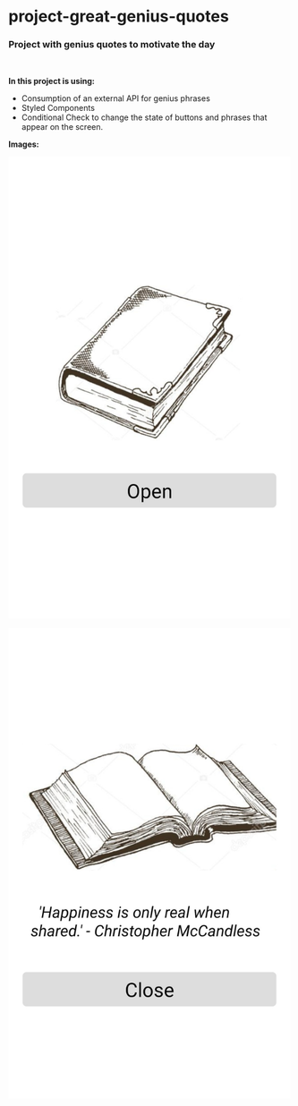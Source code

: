 # project-great-genius-quotes

### Project with genius quotes to motivate the day
<br/>

**In this project is using:** <br/>
- Consumption of an external API for genius phrases
- Styled Components
- Conditional Check to change the state of buttons and phrases that appear on the screen.

**Images:**

![alt text](project/src/assets/AppScreen1.jpeg)

![alt text](project/src/assets/AppScreen2.jpeg)
